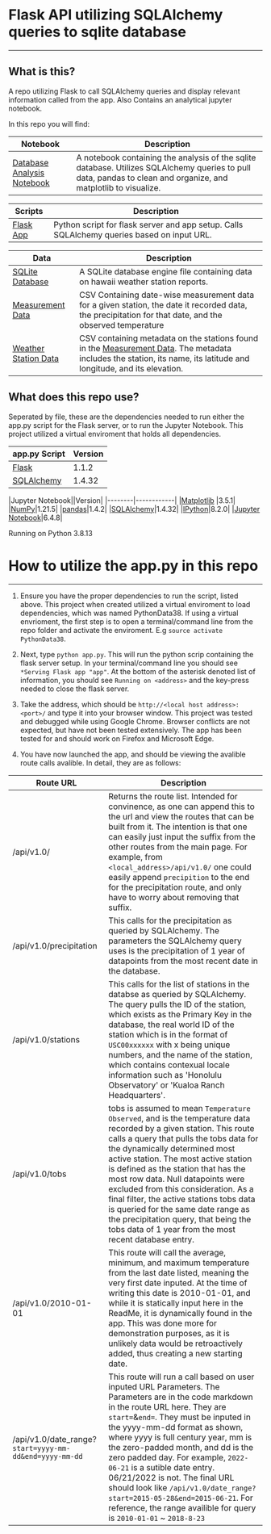 # Flask API utilizing SQLAlchemy queries to sqlite database

---

## What is this?

A repo utilizing Flask to call SQLAlchemy queries and display relevant information called from the app. Also Contains an analytical jupyter notebook.

In this repo you will find:

|Notebook| Description|
|--------|------------|
|[Database Analysis Notebook](hawaii_database_analysis.ipynb)| A notebook containing the analysis of the sqlite database. Utilizes SQLAlchemy queries to pull data, pandas to clean and organize, and matplotlib to visualize.|

|Scripts| Description|
|-------|------------|
|[Flask App](app.py)| Python script for flask server and app setup. Calls SQLAlchemy queries based on input URL.|

|Data|Description|
|----|-----------|
|[SQLite Database](hawaii.sqlite)| A SQLite database engine file containing data on hawaii weather station reports.
|[Measurement Data](/Resources/hawaii_measurements.csv)| CSV Containing date-wise measurement data for a given station, the date it recorded data, the precipitation for that date, and the observed temperature|
|[Weather Station Data](/Resources/hawaii_stations.csv)| CSV containing metadata on the stations found in the [Measurement Data](/Resources/hawaii_measurements.csv). The metadata includes the station, its name, its latitude and longitude, and its elevation. 

## What does this repo use?

Seperated by file, these are the dependencies needed to run either the app.py script for the Flask server, or to run the Jupyter Notebook. This project utilized a virtual enviroment that holds all dependencies. 

|app.py Script| Version|
|--------|------------|
|[Flask](https://flask.palletsprojects.com/en/1.1.x/installation/)|1.1.2|
|[SQLAlchemy](https://docs.sqlalchemy.org/en/14/)|1.4.32|

|Jupyter Notebook||Version|
|--------|------------|
|[Matplotlib](https://matplotlib.org/) |3.5.1|
|[NumPy](https://numpy.org/)|1.21.5|
|[pandas](https://pandas.pydata.org/)|1.4.2|
|[SQLAlchemy](https://docs.sqlalchemy.org/en/14/)|1.4.32|
|[IPython](https://ipython.org/)|8.2.0|
|[Jupyter Notebook](https://jupyter.org)|6.4.8|

Running on Python 3.8.13

# How to utilize the app.py in this repo

---

1. Ensure you have the proper dependencies to run the script, listed above. This project when created utilized a virtual enviroment to load dependencies, which was named PythonData38. If using a virtual envrioment, the first step is to open a terminal/command line from the repo folder and activate the enviroment. E.g `source activate PythonData38`.  

2. Next, type `python app.py`. This will run the python scrip containing the flask server setup. In your terminal/command line you should see `*Serving Flask app "app"`. At the bottom of the asterisk denoted list of information, you should see `Running on <address>` and the key-press needed to close the flask server.

3.  Take the address, which should be `http://<local host address>:<port>/` and type it into your browser window. This project was tested and debugged while using Google Chrome. Browser conflicts are not expected, but have not been tested extensively. The app has been tested for and should work on Firefox and Microsoft Edge.

4. You have now launched the app, and should be viewing the avalible route calls avalible. In detail, they are as follows:

|Route URL| Description|
|--------|------------|
|/api/v1.0/|Returns the route list. Intended for convinence, as one can append this to the url and view the routes that can be built from it. The intention is that one can easily just input the suffix from the other routes from the main page. For example, from `<local_address>/api/v1.0/` one could easily append `precipition` to the end for the precipitation route, and only have to worry about removing that suffix.|
|/api/v1.0/precipitation| This calls for the precipitation as queried by SQLAlchemy. The parameters the SQLAlchemy query uses is the precipitation of 1 year of datapoints from the most recent date in the database. |
|/api/v1.0/stations| This calls for the list of stations in the databse as queried by SQLAlchemy. The query pulls the ID of the station, which exists as the Primary Key in the database, the real world ID of the station which is in the format of `USC00xxxxxx` with x being unique numbers, and the name of the station, which contains contexual locale information such as 'Honolulu Observatory' or 'Kualoa Ranch Headquarters'. 
|/api/v1.0/tobs|tobs is assumed to mean `Temperature Observed`, and is the temperature data recorded by a given station. This route calls a query that pulls the tobs data for the dynamically determined most active station. The most active station is defined as the station that has the most row data. Null datapoints were excluded from this consideration. As a final filter, the active stations tobs data is queried for the same date range as the precipitation query, that being the tobs data of 1 year from the most recent database entry.|
|/api/v1.0/2010-01-01| This route will call the average, minimum, and maximum temperature from the last date listed, meaning the very first date inputed. At the time of writing this date is 2010-01-01, and while it is statically input here in the ReadMe, it is dynamically found in the app. This was done more for demonstration purposes, as it is unlikely data would be retroactively added, thus creating a new starting date.|
/api/v1.0/date_range? `start=yyyy-mm-dd&end=yyyy-mm-dd`| This route will run a call based on user inputed URL Parameters. The Parameters are in the code markdown in the route URL here. They are `start=`&`end=`. They must be inputed in the yyyy-mm-dd format as shown, where yyyy is full century year, mm is the zero-padded month, and dd is the zero padded day. For example, `2022-06-21` is a sutible date entry. 06/21/2022 is not. The final URL should look like `/api/v1.0/date_range?start=2015-05-28&end=2015-06-21`. For reference, the range availible for query is `2010-01-01` ~ `2018-8-23` |


## 
